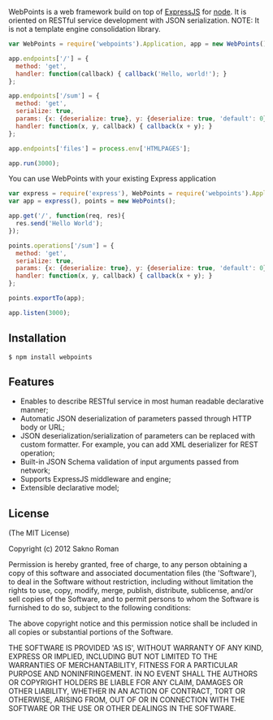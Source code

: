 WebPoints is a web framework build on top of [ExpressJS](http://expressjs.com/) for [node](http://nodejs.org). It is oriented on RESTful service development with JSON serialization. NOTE: It is not a template engine consolidation library.

```js
var WebPoints = require('webpoints').Application, app = new WebPoints();

app.endpoints['/'] = {
  method: 'get',
  handler: function(callback) { callback('Hello, world!'); }
};

app.endpoints['/sum'] = {
  method: 'get',
  serialize: true,
  params: {x: {deserialize: true}, y: {deserialize: true, 'default': 0}},
  handler: function(x, y, callback) { callback(x + y); }
};

app.endpoints['files'] = process.env['HTMLPAGES'];

app.run(3000);
```

You can use WebPoints with your existing Express application

```js
var express = require('express'), WebPoints = require('webpoints').Application;
var app = express(), points = new WebPoints();

app.get('/', function(req, res){
  res.send('Hello World');
});

points.operations['/sum'] = {
  method: 'get',
  serialize: true,
  params: {x: {deserialize: true}, y: {deserialize: true, 'default': 0}},
  handler: function(x, y, callback) { callback(x + y); }
};

points.exportTo(app);

app.listen(3000);

```

## Installation

    $ npm install webpoints

## Features

   * Enables to describe RESTful service in most human readable declarative manner;
   * Automatic JSON deserialization of parameters passed through HTTP body or URL;
   * JSON deserialization/serialization of parameters can be replaced with custom formatter. For example, you can add XML deserializer for REST operation;
   * Built-in JSON Schema validation of input arguments passed from network;
   * Supports ExpressJS middleware and engine;
   * Extensible declarative model;

## License 

(The MIT License)

Copyright (c) 2012 Sakno Roman

Permission is hereby granted, free of charge, to any person obtaining
a copy of this software and associated documentation files (the
'Software'), to deal in the Software without restriction, including
without limitation the rights to use, copy, modify, merge, publish,
distribute, sublicense, and/or sell copies of the Software, and to
permit persons to whom the Software is furnished to do so, subject to
the following conditions:

The above copyright notice and this permission notice shall be
included in all copies or substantial portions of the Software.

THE SOFTWARE IS PROVIDED 'AS IS', WITHOUT WARRANTY OF ANY KIND,
EXPRESS OR IMPLIED, INCLUDING BUT NOT LIMITED TO THE WARRANTIES OF
MERCHANTABILITY, FITNESS FOR A PARTICULAR PURPOSE AND NONINFRINGEMENT.
IN NO EVENT SHALL THE AUTHORS OR COPYRIGHT HOLDERS BE LIABLE FOR ANY
CLAIM, DAMAGES OR OTHER LIABILITY, WHETHER IN AN ACTION OF CONTRACT,
TORT OR OTHERWISE, ARISING FROM, OUT OF OR IN CONNECTION WITH THE
SOFTWARE OR THE USE OR OTHER DEALINGS IN THE SOFTWARE.

